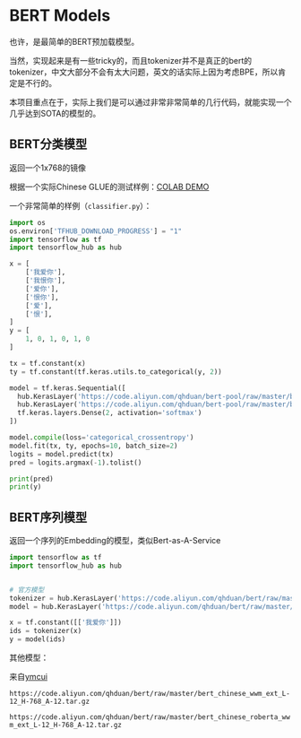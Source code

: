 # BERT Models

也许，是最简单的BERT预加载模型。

当然，实现起来是有一些tricky的，而且tokenizer并不是真正的bert的tokenizer，中文大部分不会有太大问题，英文的话实际上因为考虑BPE，所以肯定是不行的。

本项目重点在于，实际上我们是可以通过非常非常简单的几行代码，就能实现一个几乎达到SOTA的模型的。

## BERT分类模型

返回一个1x768的镜像

根据一个实际Chinese GLUE的测试样例：[COLAB DEMO](https://colab.research.google.com/drive/1KkjPVn1s6_tSznhox5RxuKF9Igm8VAbE)

一个非常简单的样例（`classifier.py`）：

```python
import os
os.environ['TFHUB_DOWNLOAD_PROGRESS'] = "1"
import tensorflow as tf
import tensorflow_hub as hub

x = [
    ['我爱你'],
    ['我恨你'],
    ['爱你'],
    ['恨你'],
    ['爱'],
    ['恨'],
]
y = [
    1, 0, 1, 0, 1, 0
]

tx = tf.constant(x)
ty = tf.constant(tf.keras.utils.to_categorical(y, 2))

model = tf.keras.Sequential([
  hub.KerasLayer('https://code.aliyun.com/qhduan/bert-pool/raw/master/bert_simple_tokenizer.tar.gz', trainable=False),
  hub.KerasLayer('https://code.aliyun.com/qhduan/bert-pool/raw/master/bert_pool_chinese_roberta_wwm_ext_L-12_H-768_A-12.tar.gz', trainable=False),
  tf.keras.layers.Dense(2, activation='softmax')
])

model.compile(loss='categorical_crossentropy')
model.fit(tx, ty, epochs=10, batch_size=2)
logits = model.predict(tx)
pred = logits.argmax(-1).tolist()

print(pred)
print(y)
```

## BERT序列模型

返回一个序列的Embedding的模型，类似Bert-as-A-Service

```python
import tensorflow as tf
import tensorflow_hub as hub


# 官方模型
tokenizer = hub.KerasLayer('https://code.aliyun.com/qhduan/bert/raw/master/bert_simple_tokenizer.tar.gz')
model = hub.KerasLayer('https://code.aliyun.com/qhduan/bert/raw/master/bert_chinese_L-12_H-768_A-12.tar.gz')

x = tf.constant([['我爱你']])
ids = tokenizer(x)
y = model(ids)
```

其他模型：

来自[ymcui](https://github.com/ymcui/Chinese-BERT-wwm)

`https://code.aliyun.com/qhduan/bert/raw/master/bert_chinese_wwm_ext_L-12_H-768_A-12.tar.gz`

`https://code.aliyun.com/qhduan/bert/raw/master/bert_chinese_roberta_wwm_ext_L-12_H-768_A-12.tar.gz`

